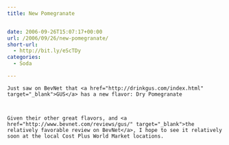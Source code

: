 ```yaml
---
title: New Pomegranate


date: 2006-09-26T15:07:17+00:00
url: /2006/09/26/new-pomegranate/
short-url:
  - http://bit.ly/eScTDy
categories:
  - Soda

---
```

<div class='microid-mailto+http:sha1:0807db6acbf0bbcecab4f244809b01af8f4ba81a'>
  
    Just saw on BevNet that <a href="http://drinkgus.com/index.html" target="_blank">GUS</a> has a new flavor: Dry Pomegranate
  
  
  
    Given their other great flavors, and <a href="http://www.bevnet.com/reviews/gus/" target="_blank">the relatively favorable review on BevNet</a>, I hope to see it relatively soon at the local Cost Plus World Market locations.
  

